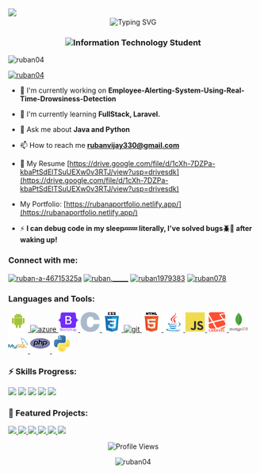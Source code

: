 # <div align="center">
  <img src="https://capsule-render.vercel.app/api?type=waving&color=gradient&customColorList=0,ff00ff,00ff00,ff0000&height=240&section=header&text=Ruban%20A&fontSize=90&animation=fadeIn&fontAlignY=38&desc=Full%20Stack%20Developer%20&descAlignY=58&descAlign=50"/>
</div>
<div align="center">
  <img src="https://readme-typing-svg.herokuapp.com?font=Fira+Code&weight=600&size=40&pause=1000&color=FF00FF&center=true&vCenter=true&width=600&height=100&lines=Full+Stack+Developer;Problem+Solver;Tea+%E2%98%95+%3D+Code+%F0%9F%92%BB;Always+Learning" alt="Typing SVG" />
</div>


<h3 align="center">
  <img src="https://readme-typing-svg.herokuapp.com?font=Fira+Code&weight=500&size=30&color=FF00FF&center=true&vCenter=true&width=600&height=50&lines=Information+Technology+Student&pause=999999" alt="Information Technology Student" />
</h3>

<p align="left"> <img src="https://komarev.com/ghpvc/?username=ruban04&label=Profile%20views&color=0e75b6&style=flat" alt="ruban04" /> </p>

<p align="left"> <a href="https://github.com/ryo-ma/github-profile-trophy"><img src="https://github-profile-trophy.vercel.app/?username=ruban04&theme=tokyonight&no-frame=true&no-bg=true&margin-w=4&row=1" alt="ruban04" /></a> </p>

- 🔭 I'm currently working on **Employee-Alerting-System-Using-Real-Time-Drowsiness-Detection**

- 🌱 I'm currently learning **FullStack, Laravel.**

- 💬 Ask me about **Java and Python**

- 📫 How to reach me **rubanvijay330@gmail.com**

- 📄 My Resume [https://drive.google.com/file/d/1cXh-7DZPa-kbaPtSdElTSuUEXw0v3RTJ/view?usp=drivesdk](https://drive.google.com/file/d/1cXh-7DZPa-kbaPtSdElTSuUEXw0v3RTJ/view?usp=drivesdk)
- My Portfolio: [https://rubanaportfolio.netlify.app/](https://rubanaportfolio.netlify.app/)
- ⚡ **I can debug code in my sleep💤💤 literally, I've solved bugs🪲🐞 after waking up!**

<h3 align="left">Connect with me:</h3>
<p align="left">
<a href="https://linkedin.com/in/ruban-a-46715325a" target="blank"><img align="center" src="https://raw.githubusercontent.com/rahuldkjain/github-profile-readme-generator/master/src/images/icons/Social/linked-in-alt.svg" alt="ruban-a-46715325a" height="30" width="40" /></a>
<a href="https://instagram.com/ruban.____" target="blank"><img align="center" src="https://raw.githubusercontent.com/rahuldkjain/github-profile-readme-generator/master/src/images/icons/Social/instagram.svg" alt="ruban._____" height="30" width="40" /></a>
<a href="https://twitter.com/ruban1979383" target="blank"><img align="center" src="https://upload.wikimedia.org/wikipedia/commons/5/57/X_logo_2023_%28white%29.png" alt="ruban1979383" height="30" width="30" /></a>
<a href="https://www.hackerrank.com/ruban078" target="blank"><img align="center" src="https://raw.githubusercontent.com/rahuldkjain/github-profile-readme-generator/master/src/images/icons/Social/hackerrank.svg" alt="ruban078" height="30" width="40" /></a>
</p>

<h3 align="left">Languages and Tools:</h3>
<p align="left"> <a href="https://developer.android.com" target="_blank" rel="noreferrer"> <img src="https://raw.githubusercontent.com/devicons/devicon/master/icons/android/android-original-wordmark.svg" alt="android" width="40" height="40"/> </a> <a href="https://azure.microsoft.com/en-in/" target="_blank" rel="noreferrer"> <img src="https://www.vectorlogo.zone/logos/microsoft_azure/microsoft_azure-icon.svg" alt="azure" width="40" height="40"/> </a> <a href="https://getbootstrap.com" target="_blank" rel="noreferrer"> <img src="https://raw.githubusercontent.com/devicons/devicon/master/icons/bootstrap/bootstrap-plain-wordmark.svg" alt="bootstrap" width="40" height="40"/> </a> <a href="https://www.cprogramming.com/" target="_blank" rel="noreferrer"> <img src="https://raw.githubusercontent.com/devicons/devicon/master/icons/c/c-original.svg" alt="c" width="40" height="40"/> </a> <a href="https://www.w3schools.com/css/" target="_blank" rel="noreferrer"> <img src="https://raw.githubusercontent.com/devicons/devicon/master/icons/css3/css3-original-wordmark.svg" alt="css3" width="40" height="40"/> </a> <a href="https://git-scm.com/" target="_blank" rel="noreferrer"> <img src="https://www.vectorlogo.zone/logos/git-scm/git-scm-icon.svg" alt="git" width="40" height="40"/> </a> <a href="https://www.w3.org/html/" target="_blank" rel="noreferrer"> <img src="https://raw.githubusercontent.com/devicons/devicon/master/icons/html5/html5-original-wordmark.svg" alt="html5" width="40" height="40"/> </a> <a href="https://www.java.com" target="_blank" rel="noreferrer"> <img src="https://raw.githubusercontent.com/devicons/devicon/master/icons/java/java-original.svg" alt="java" width="40" height="40"/> </a> <a href="https://developer.mozilla.org/en-US/docs/Web/JavaScript" target="_blank" rel="noreferrer"> <img src="https://raw.githubusercontent.com/devicons/devicon/master/icons/javascript/javascript-original.svg" alt="javascript" width="40" height="40"/> </a> <a href="https://laravel.com/" target="_blank" rel="noreferrer"> <img src="https://raw.githubusercontent.com/devicons/devicon/master/icons/laravel/laravel-plain-wordmark.svg" alt="laravel" width="40" height="40"/> </a> <a href="https://www.mongodb.com/" target="_blank" rel="noreferrer"> <img src="https://raw.githubusercontent.com/devicons/devicon/master/icons/mongodb/mongodb-original-wordmark.svg" alt="mongodb" width="40" height="40"/> </a> <a href="https://www.mysql.com/" target="_blank" rel="noreferrer"> <img src="https://raw.githubusercontent.com/devicons/devicon/master/icons/mysql/mysql-original-wordmark.svg" alt="mysql" width="40" height="40"/> </a> <a href="https://www.php.net" target="_blank" rel="noreferrer"> <img src="https://raw.githubusercontent.com/devicons/devicon/master/icons/php/php-original.svg" alt="php" width="40" height="40"/> </a> <a href="https://www.python.org" target="_blank" rel="noreferrer"> <img src="https://raw.githubusercontent.com/devicons/devicon/master/icons/python/python-original.svg" alt="python" width="40" height="40"/> </a> </p>

<h3 align="left">⚡ Skills Progress:</h3>
<p align="left">
  <img src="https://img.shields.io/badge/Java-Intermediate-FF00FF?style=for-the-badge&logo=java&logoColor=white" />
  <img src="https://img.shields.io/badge/Python-Advanced-FF00FF?style=for-the-badge&logo=python&logoColor=white" />
  <img src="https://img.shields.io/badge/Laravel-Intermediate-FF00FF?style=for-the-badge&logo=laravel&logoColor=white" />
  <img src="https://img.shields.io/badge/JavaScript-Intermediate-FF00FF?style=for-the-badge&logo=javascript&logoColor=white" />
  <img src="https://img.shields.io/badge/MySQL-Intermediate-FF00FF?style=for-the-badge&logo=mysql&logoColor=white" />
</p>

<h3 align="left">🚀 Featured Projects:</h3>
<p align="left">
  <a href="https://github.com/ruban04/Employee-Alerting-System-Using-Real-Time-Drowsiness-Detection">
    <img src="https://github-readme-stats.vercel.app/api/pin/?username=ruban04&repo=Employee-Alerting-System-Using-Real-Time-Drowsiness-Detection&theme=tokyonight&hide_border=true" />
  </a>
  <a href="https://github.com/ruban04/Network-Intrusion-Detection">
    <img src="https://github-readme-stats.vercel.app/api/pin/?username=ruban04&repo=Network-Intrusion-Detection&theme=tokyonight&hide_border=true" />
  </a>
  <a href="https://github.com/ruban04/Laravel">
    <img src="https://github-readme-stats.vercel.app/api/pin/?username=ruban04&repo=Laravel&theme=tokyonight&hide_border=true" />
  </a>
  <a href="https://github.com/ruban04/FACE-FILTER-WEBSITE-USING-JAVASCRIPT">
    <img src="https://github-readme-stats.vercel.app/api/pin/?username=ruban04&repo=FACE-FILTER-WEBSITE-USING-JAVASCRIPT&theme=tokyonight&hide_border=true" />
  </a>
  <a href="https://github.com/ruban04/Lung-cancer-disease-analysis-using-machine-learning-">
    <img src="https://github-readme-stats.vercel.app/api/pin/?username=ruban04&repo=Lung-cancer-disease-analysis-using-machine-learning-&theme=tokyonight&hide_border=true" />
  </a>
  <a href="https://github.com/ruban04/Suitable-tourism-development-system-">
    <img src="https://github-readme-stats.vercel.app/api/pin/?username=ruban04&repo=Suitable-tourism-development-system-&theme=tokyonight&hide_border=true" />
  </a>
</p>




<div align="center">
  <img src="https://komarev.com/ghpvc/?username=ruban04&style=for-the-badge&color=FF00FF" alt="Profile Views" />
</div>

<p align="center">
  <img src="https://github-readme-streak-stats.herokuapp.com/?user=ruban04&theme=tokyonight&hide_border=true" alt="ruban04" />
</p>

